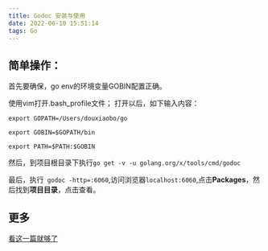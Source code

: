 ```yaml
---
title: Godoc 安装与使用
date: 2022-06-10 15:51:14
tags: Go
---
```

## 简单操作：

首先要确保，go env的环境变量GOBIN配置正确。

使用vim打开.bash_profile文件； 打开以后，如下输入内容：

```
export GOPATH=/Users/douxiaobo/go

export GOBIN=$GOPATH/bin

export PATH=$PATH:$GOBIN
```

然后，到项目根目录下执行`go get -v -u golang.org/x/tools/cmd/godoc`

最后，执行` godoc -http=:6060`,访问浏览器`localhost:6060`,点击**Packages**，然后找到**项目目录**，点击查看。

## 更多

[看这一篇就够了](https://blog.csdn.net/sdujava2011/article/details/118926883)